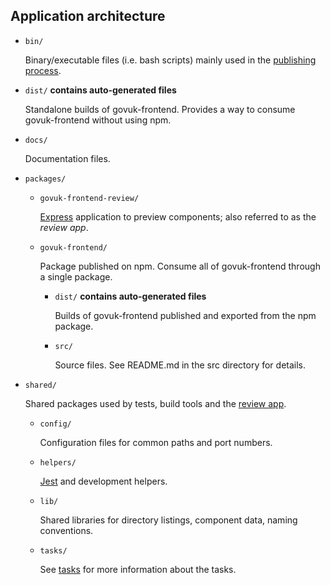 ## Application architecture

- `bin/`

  Binary/executable files (i.e. bash scripts) mainly used in the [publishing process](/docs/releasing/publishing.md).

- `dist/` **contains auto-generated files**

  Standalone builds of govuk-frontend. Provides a way to consume govuk-frontend without using npm.

- `docs/`

  Documentation files.

- `packages/`

  - `govuk-frontend-review/`

    [Express](https://github.com/expressjs/express) application to preview components; also referred to as the _review app_.

  - `govuk-frontend/`

    Package published on npm.
    Consume all of govuk-frontend through a single package.

    - `dist/` **contains auto-generated files**

      Builds of govuk-frontend published and exported from the npm package.

    - `src/`

      Source files. See README.md in the src directory for details.

- `shared/`

  Shared packages used by tests, build tools and the [review app](../../packages/govuk-frontend-review).

  - `config/`

    Configuration files for common paths and port numbers.

  - `helpers/`

    [Jest](https://github.com/facebook/jest) and development helpers.

  - `lib/`

    Shared libraries for directory listings, component data, naming conventions.

  - `tasks/`

    See [tasks](tasks.md) for more information about the tasks.

